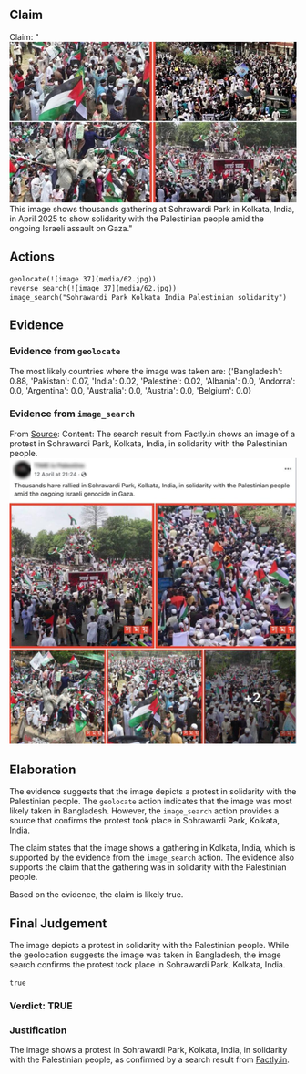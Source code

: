 ## Claim
Claim: "![image 37](media/62.jpg) This image shows thousands gathering at Sohrawardi Park in Kolkata, India, in April 2025 to show solidarity with the Palestinian people amid the ongoing Israeli assault on Gaza."

## Actions
```
geolocate(![image 37](media/62.jpg))
reverse_search(![image 37](media/62.jpg))
image_search("Sohrawardi Park Kolkata India Palestinian solidarity")
```

## Evidence
### Evidence from `geolocate`
The most likely countries where the image was taken are: {'Bangladesh': 0.88, 'Pakistan': 0.07, 'India': 0.02, 'Palestine': 0.02, 'Albania': 0.0, 'Andorra': 0.0, 'Argentina': 0.0, 'Australia': 0.0, 'Austria': 0.0, 'Belgium': 0.0}

### Evidence from `image_search`
From [Source](https://factly.in/photos-of-a-protest-held-in-solidarity-with-palestine-in-dhaka-bangladesh-are-falsely-shared-as-those-from-kolkata/): 
Content: The search result from Factly.in shows an image of a protest in Sohrawardi Park, Kolkata, India, in solidarity with the Palestinian people. ![image 7696](media/2025-08-29_22-00-1756504830-940614.jpg)


## Elaboration
The evidence suggests that the image depicts a protest in solidarity with the Palestinian people. The `geolocate` action indicates that the image was most likely taken in Bangladesh. However, the `image_search` action provides a source that confirms the protest took place in Sohrawardi Park, Kolkata, India.

The claim states that the image shows a gathering in Kolkata, India, which is supported by the evidence from the `image_search` action. The evidence also supports the claim that the gathering was in solidarity with the Palestinian people.

Based on the evidence, the claim is likely true.


## Final Judgement
The image depicts a protest in solidarity with the Palestinian people. While the geolocation suggests the image was taken in Bangladesh, the image search confirms the protest took place in Sohrawardi Park, Kolkata, India.

`true`

### Verdict: TRUE

### Justification
The image shows a protest in Sohrawardi Park, Kolkata, India, in solidarity with the Palestinian people, as confirmed by a search result from [Factly.in](https://factly.in/photos-of-a-protest-held-in-solidarity-with-palestine-in-dhaka-bangladesh-are-falsely-shared-as-those-from-kolkata/).
